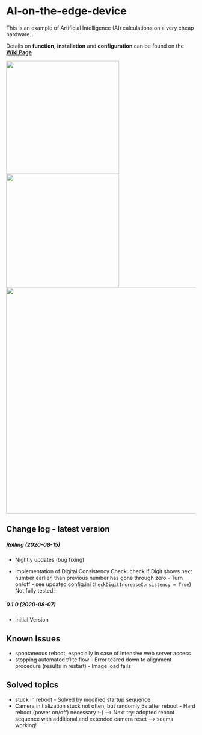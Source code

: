 # AI-on-the-edge-device

This is an example of Artificial Intelligence (AI) calculations on a very cheap hardware.

Details on **function**, **installation** and **configuration** can be found on the **[Wiki Page](https://github.com/jomjol/AI-on-the-edge-device/wiki)**

<img src="https://raw.githubusercontent.com/jomjol/AI-on-the-edge-device/master/images/main.jpg" width="300"> 
<img src="https://raw.githubusercontent.com/jomjol/AI-on-the-edge-device/master/images/size.png" width="300"> 

<img src="https://raw.githubusercontent.com/jomjol/AI-on-the-edge-device/master/images/index.png" width="600"> 


## Change log - latest version

##### Rolling (2020-08-15)

* Nightly updates (bug fixing)
  
* Implementation of Digital Consistency Check: check if Digit shows next number earlier, than previous number has gone through zero - Turn on/off - see updated config.ini `CheckDigitIncreaseConsistency = True`)
  Not fully tested!
  
  

##### 0.1.0 (2020-08-07)

* Initial Version



## Known Issues

* spontaneous reboot, especially in case of intensive web server access
* stopping automated tflite flow - Error teared down to alignment procedure (results in restart) - Image load fails



## Solved topics

* stuck in reboot - Solved by modified startup sequence
* Camera initialization stuck not often, but randomly 5s after reboot - Hard reboot (power on/off) necessary :-(
  --> Next try: adopted reboot sequence with additional and extended camera reset --> seems working!